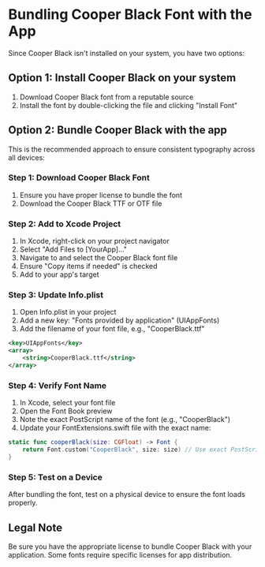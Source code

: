 # Bundling Cooper Black Font with the App

Since Cooper Black isn't installed on your system, you have two options:

## Option 1: Install Cooper Black on your system

1. Download Cooper Black font from a reputable source
2. Install the font by double-clicking the file and clicking "Install Font"

## Option 2: Bundle Cooper Black with the app

This is the recommended approach to ensure consistent typography across all devices:

### Step 1: Download Cooper Black Font

1. Ensure you have proper license to bundle the font
2. Download the Cooper Black TTF or OTF file

### Step 2: Add to Xcode Project

1. In Xcode, right-click on your project navigator
2. Select "Add Files to [YourApp]..."
3. Navigate to and select the Cooper Black font file
4. Ensure "Copy items if needed" is checked
5. Add to your app's target

### Step 3: Update Info.plist

1. Open Info.plist in your project
2. Add a new key: "Fonts provided by application" (UIAppFonts)
3. Add the filename of your font file, e.g., "CooperBlack.ttf"

```xml
<key>UIAppFonts</key>
<array>
    <string>CooperBlack.ttf</string>
</array>
```

### Step 4: Verify Font Name

1. In Xcode, select your font file
2. Open the Font Book preview
3. Note the exact PostScript name of the font (e.g., "CooperBlack")
4. Update your FontExtensions.swift file with the exact name:

```swift
static func cooperBlack(size: CGFloat) -> Font {
    return Font.custom("CooperBlack", size: size) // Use exact PostScript name here
}
```

### Step 5: Test on a Device

After bundling the font, test on a physical device to ensure the font loads properly.

## Legal Note

Be sure you have the appropriate license to bundle Cooper Black with your application. Some fonts require specific licenses for app distribution. 